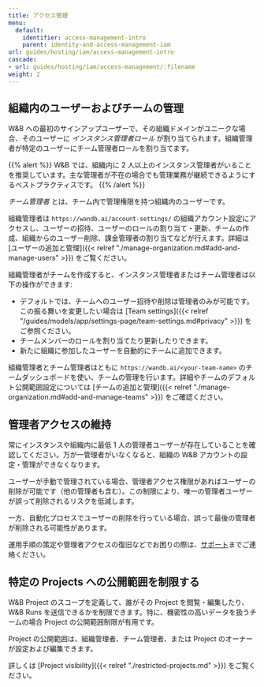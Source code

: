 ```yaml
---
title: アクセス管理
menu:
  default:
    identifier: access-management-intro
    parent: identity-and-access-management-iam
url: guides/hosting/iam/access-management-intro
cascade:
- url: guides/hosting/iam/access-management/:filename
weight: 2
---
```


## 組織内のユーザーおよびチームの管理

W&B への最初のサインアップユーザーで、その組織ドメインがユニークな場合、そのユーザーに *インスタンス管理者ロール* が割り当てられます。組織管理者が特定のユーザーにチーム管理者ロールを割り当てます。

{{% alert %}}
W&B では、組織内に 2 人以上のインスタンス管理者がいることを推奨しています。主な管理者が不在の場合でも管理業務が継続できるようにするベストプラクティスです。
{{% /alert %}}

*チーム管理者* とは、チーム内で管理権限を持つ組織内のユーザーです。

組織管理者は `https://wandb.ai/account-settings/` の組織アカウント設定にアクセスし、ユーザーの招待、ユーザーのロールの割り当て・更新、チームの作成、組織からのユーザー削除、課金管理者の割り当てなどが行えます。詳細は [ユーザーの追加と管理]({{< relref "./manage-organization.md#add-and-manage-users" >}}) をご覧ください。

組織管理者がチームを作成すると、インスタンス管理者またはチーム管理者は以下の操作ができます:

- デフォルトでは、チームへのユーザー招待や削除は管理者のみが可能です。この振る舞いを変更したい場合は [Team settings]({{< relref "/guides/models/app/settings-page/team-settings.md#privacy" >}}) をご参照ください。
- チームメンバーのロールを割り当てたり更新したりできます。
- 新たに組織に参加したユーザーを自動的にチームに追加できます。

組織管理者とチーム管理者はともに `https://wandb.ai/<your-team-name>` のチームダッシュボードを使い、チームの管理を行います。詳細やチームのデフォルト公開範囲設定については [チームの追加と管理]({{< relref "./manage-organization.md#add-and-manage-teams" >}}) をご確認ください。

## 管理者アクセスの維持

常にインスタンスや組織内に最低 1 人の管理者ユーザーが存在していることを確認してください。万が一管理者がいなくなると、組織の W&B アカウントの設定・管理ができなくなります。

ユーザーが手動で管理されている場合、管理者アクセス権限があればユーザーの削除が可能です（他の管理者も含む）。この制限により、唯一の管理者ユーザーが誤って削除されるリスクを低減します。

一方、自動化プロセスでユーザーの削除を行っている場合、誤って最後の管理者が削除される可能性があります。

運用手順の策定や管理者アクセスの復旧などでお困りの際は、[サポート](mailto:support@wandb.com)までご連絡ください。

## 特定の Projects への公開範囲を制限する

W&B Project のスコープを定義して、誰がその Project を閲覧・編集したり、W&B Runs を送信できるかを制限できます。特に、機密性の高いデータを扱うチームの場合 Project の公開範囲制限が有用です。

Project の公開範囲は、組織管理者、チーム管理者、または Project のオーナーが設定および編集できます。

詳しくは [Project visibility]({{< relref "./restricted-projects.md" >}}) をご覧ください。